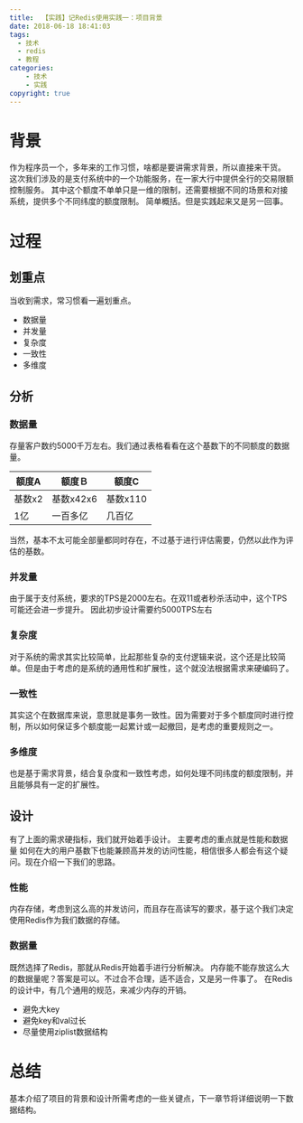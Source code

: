 ```yaml
---
title:  【实践】记Redis使用实践一：项目背景
date: 2018-06-18 18:41:03
tags: 
  - 技术 
  - redis 
  - 教程
categories:
    - 技术
    - 实践
copyright: true
---
```


# 背景 
作为程序员一个，多年来的工作习惯，啥都是要讲需求背景，所以直接来干货。
这次我们涉及的是支付系统中的一个功能服务，在一家大行中提供全行的交易限额控制服务。
其中这个额度不单单只是一维的限制，还需要根据不同的场景和对接系统，提供多个不同纬度的额度限制。
简单概括。但是实践起来又是另一回事。

# 过程
## 划重点
当收到需求，常习惯看一遍划重点。
* 数据量
* 并发量
* 复杂度
* 一致性
* 多维度

## 分析
### 数据量
存量客户数约5000千万左右。我们通过表格看看在这个基数下的不同额度的数据量。

|  额度A  |  额度Ｂ  |  额度C  |
| --- | --- | --- |
|  基数x2  |  基数x42x6  |  基数x110 |
|  1亿  |  一百多亿  |  几百亿  |
当然，基本不太可能全部量都同时存在，不过基于进行评估需要，仍然以此作为评估的基数。

### 并发量
由于属于支付系统，要求的TPS是2000左右。在双11或者秒杀活动中，这个TPS可能还会进一步提升。 因此初步设计需要约5000TPS左右

### 复杂度
对于系统的需求其实比较简单，比起那些复杂的支付逻辑来说，这个还是比较简单。但是由于考虑的是系统的通用性和扩展性，这个就没法根据需求来硬编码了。

### 一致性
其实这个在数据库来说，意思就是事务一致性。因为需要对于多个额度同时进行控制，所以如何保证多个额度能一起累计或一起撤回，是考虑的重要规则之一。

### 多维度
也是基于需求背景，结合复杂度和一致性考虑，如何处理不同纬度的额度限制，并且能够具有一定的扩展性。

## 设计
有了上面的需求硬指标，我们就开始着手设计。
主要考虑的重点就是性能和数据量
如何在大的用户基数下也能兼顾高并发的访问性能，相信很多人都会有这个疑问。现在介绍一下我们的思路。
### 性能
内存存储，考虑到这么高的并发访问，而且存在高读写的要求，基于这个我们决定使用Redis作为我们数据的存储。

### 数据量
既然选择了Redis，那就从Redis开始着手进行分析解决。
内存能不能存放这么大的数据量呢？答案是可以。不过合不合理，适不适合，又是另一件事了。
在Redis的设计中，有几个通用的规范，来减少内存的开销。
* 避免大key
* 避免key和val过长
* 尽量使用ziplist数据结构

# 总结
基本介绍了项目的背景和设计所需考虑的一些关键点，下一章节将详细说明一下数据结构。

